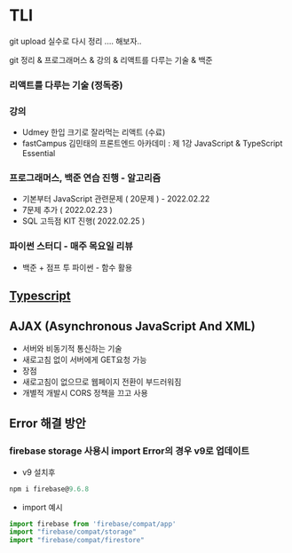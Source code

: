 # TLI

git upload 실수로 다시 정리 .... 해보자..

git 정리 & 프로그래머스 & 강의 & 리액트를 다루는 기술 & 백준


### 리액트를 다루는 기술 (정독중)

### 강의
 * Udmey 한입 크기로 잘라먹는 리액트 (수료)
 * fastCampus 김민태의 프론트엔드 아카데미 : 제 1강 JavaScript & TypeScript Essential


### 프로그래머스, 백준 연습 진행 - 알고리즘 
 * 기본부터 JavaScript 관련문제 ( 20문제 ) - 2022.02.22
 * 7문제 추가 ( 2022.02.23 )
 * SQL 고득점 KIT 진행( 2022.02.25 )


### 파이썬 스터디 - 매주 목요일 리뷰
 * 백준 + 점프 투 파이썬 - 함수 활용
 
## [Typescript](./Typescript)

## AJAX (Asynchronous JavaScript And XML)
 * 서버와 비동기적 통신하는 기술
 * 새로고침 없이 서버에게 GET요청 가능
 * 장점
  * 새로고침이 없으므로 웹페이지 전환이 부드러워짐
 * 개별적 개발시 CORS 정책을 끄고 사용

## Error 해결 방안

### firebase storage 사용시 import Error의 경우 v9로 업데이트 
 * v9 설치후
 ```javascript
 npm i firebase@9.6.8
 ```
 * import 예시 
```javascript
import firebase from 'firebase/compat/app'
import "firebase/compat/storage"
import "firebase/compat/firestore"
```
